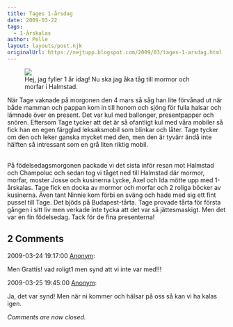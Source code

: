 ```yaml
---
title: Tages 1-årsdag
date: 2009-03-22
tags: 
  - 1-årskalas	
author: Pelle
layout: layouts/post.njk
originalUrl: https://nejtupp.blogspot.com/2009/03/tages-1-arsdag.html
---
```


<figure>
	<img src="../../../img/2009/03/DSC01270_1024.jpg">
	<figcaption>
		Hej, jag fyller 1 år idag! Nu ska jag åka tåg till mormor och morfar i Halmstad.
	</figcaption>
</figure>	

När Tage vaknade på morgonen den 4 mars så såg han lite förvånad ut när både mamman och pappan kom in till honom och sjöng för fulla halsar och lämnade över en present. Det var kul med ballonger, presentpapper och snören. Eftersom Tage tycker att det är så ofantligt kul med våra mobiler så fick han en egen färgglad leksaksmobil som blinkar och låter. Tage tycker om den och leker ganska mycket med den, men den är tyvärr ändå inte hälften så intressant som en grå liten riktig mobil.
<br><br>

På födelsedagsmorgonen packade vi det sista inför resan mot Halmstad och Champoluc och sedan tog vi tåget ned till Halmstad där mormor, morfar, moster Josse och kusinerna Lycke, Axel och Ida mötte upp med 1-årskalas. Tage fick en docka av mormor och morfar och 2 roliga böcker av kusinerna. Även tant Ninnie kom förbi en sväng och hade med sig ett fint pussel till Tage. Det bjöds på Budapest-tårta. Tage provade tårta för första gången i sitt liv men verkade inte tycka att det var så jättesmaskigt. Men det var en fin födelsedag. Tack för de fina presenterna!

<div class="comments">
	<div class="comments-header"><h2>2 Comments</h2></div>
	<div class="comments-body">
			<div class="comment" id="comment-2950060954337366708">
				<p class="comment-header">
					<date datetime="2009-03-24T19:17:00.000+01:00">2009-03-24 19:17:00</date> 
					<a href="undefined" rel="nofollow">Anonym</a>:
				</p>
				<div class="comment-content"><p>Men Grattis! vad roligt1 men synd att vi inte var med!!!</p></div>
				<div class="comment-footer"></div>
			</div>
			<div class="comment" id="comment-8481261185045280257">
				<p class="comment-header">
					<date datetime="2009-03-25T19:45:00.000+01:00">2009-03-25 19:45:00</date> 
					<a href="undefined" rel="nofollow">Anonym</a>:
				</p>
				<div class="comment-content"><p>Ja, det var synd! Men när ni kommer och hälsar på oss så kan vi ha kalas igen.</p></div>
				<div class="comment-footer"></div>
			</div></div>
	<p class="comments-footer"><em>Comments are now closed.</em></p>
</div>